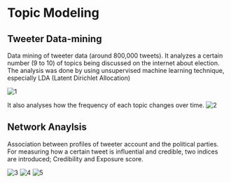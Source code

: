 Topic Modeling
===============

Tweeter Data-mining
-------------------
Data mining of tweeter data (around 800,000 tweets). It analyzes a certain number (9 to 10) of topics being discussed on the internet about election. The analysis was done by using unsupervised machine learning technique, especially LDA (Latent Dirichlet Allocation)

![1](https://user-images.githubusercontent.com/37578231/45921530-b46af080-beb7-11e8-8528-5a8416e88f87.png)

It also analyses how the frequency of each topic changes over time.
![2](https://user-images.githubusercontent.com/37578231/45921511-4f16ff80-beb7-11e8-8272-40ac92a7fdb8.png)

Network Anaylsis
-------------------
Association between profiles of tweeter account and the political parties. For measuring how a certain tweet is influential and credible, two indices are introduced; Credibility and Exposure score.

![3](https://user-images.githubusercontent.com/37578231/45921539-ee3bf700-beb7-11e8-825d-b8d5526642f9.png)
![4](https://user-images.githubusercontent.com/37578231/45921540-ee3bf700-beb7-11e8-945b-0281594d22b2.png)
![5](https://user-images.githubusercontent.com/37578231/45921541-ee3bf700-beb7-11e8-9845-306763f8c3a1.png)
